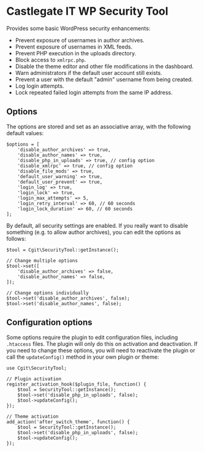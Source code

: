 # Castlegate IT WP Security Tool #

Provides some basic WordPress security enhancements:

*   Prevent exposure of usernames in author archives.
*   Prevent exposure of usernames in XML feeds.
*   Prevent PHP execution in the uploads directory.
*   Block access to `xmlrpc.php`.
*   Disable the theme editor and other file modifications in the dashboard.
*   Warn administrators if the default user account still exists.
*   Prevent a user with the default "admin" username from being created.
*   Log login attempts.
*   Lock repeated failed login attempts from the same IP address.

## Options ##

The options are stored and set as an associative array, with the following default values:

    $options = [
        'disable_author_archives' => true,
        'disable_author_names' => true,
        'disable_php_in_uploads' => true, // config option
        'disable_xmlrpc' => true, // config option
        'disable_file_mods' => true,
        'default_user_warning' => true,
        'default_user_prevent' => true,
        'login_log' => true,
        'login_lock' => true,
        'login_max_attempts' => 5,
        'login_retry_interval' => 60, // 60 seconds
        'login_lock_duration' => 60, // 60 seconds
    ];

By default, all security settings are enabled. If you really want to disable something (e.g. to allow author archives), you can edit the options as follows:

    $tool = Cgit\SecurityTool::getInstance();

    // Change multiple options
    $tool->set([
        'disable_author_archives' => false,
        'disable_author_names' => false,
    ]);

    // Change options individually
    $tool->set('disable_author_archives', false);
    $tool->set('disable_author_names', false);

## Configuration options ##

Some options require the plugin to edit configuration files, including `.htaccess` files. The plugin will only do this on activation and deactivation. If you need to change these options, you will need to reactivate the plugin or call the `updateConfig()` method in your own plugin or theme:

    use Cgit\SecurityTool;

    // Plugin activation
    register_activation_hook($plugin_file, function() {
        $tool = SecurityTool::getInstance();
        $tool->set('disable_php_in_uploads', false);
        $tool->updateConfig();
    });

    // Theme activation
    add_action('after_switch_theme', function() {
        $tool = SecurityTool::getInstance();
        $tool->set('disable_php_in_uploads', false);
        $tool->updateConfig();
    });
